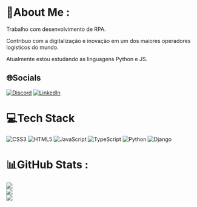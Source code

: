 # 💫About Me :
Trabalho com desenvolvimento de RPA.<br />

Contribuo com a digitalização e inovação em um dos maiores operadores logísticos do mundo.

Atualmente estou estudando as linguagens Python e JS.

## 🌐Socials
[![Discord](https://img.shields.io/badge/Discord-%237289DA.svg?logo=discord&logoColor=white)](htttps://discord.gg/rochamarcs#9856) [![LinkedIn](https://img.shields.io/badge/LinkedIn-%230077B5.svg?logo=linkedin&logoColor=white)](https://linkedin.com/in/https://www.linkedin.com/in/rocha-marcos/) 

# 💻Tech Stack
![CSS3](https://img.shields.io/badge/css3-%231572B6.svg?style=for-the-badge&logo=css3&logoColor=white) ![HTML5](https://img.shields.io/badge/html5-%23E34F26.svg?style=for-the-badge&logo=html5&logoColor=white) ![JavaScript](https://img.shields.io/badge/javascript-%23323330.svg?style=for-the-badge&logo=javascript&logoColor=%23F7DF1E) ![TypeScript](https://img.shields.io/badge/typescript-%23007ACC.svg?style=for-the-badge&logo=typescript&logoColor=white)   ![Python](https://img.shields.io/badge/python-3670A0?style=for-the-badge&logo=python&logoColor=ffdd54) ![Django](https://img.shields.io/badge/django-%23092E20.svg?style=for-the-badge&logo=django&logoColor=white)

# 📊GitHub Stats :
![](https://github-readme-stats.vercel.app/api?username=rochamrcs&theme=merko&hide_border=true&include_all_commits=true&count_private=false)<br/>
![](https://github-readme-streak-stats.herokuapp.com/?user=rochamrcs&theme=merko&hide_border=true)<br/>
![](https://github-readme-stats.vercel.app/api/top-langs/?username=rochamrcs&theme=merko&hide_border=true&include_all_commits=true&count_private=false&layout=compact)
